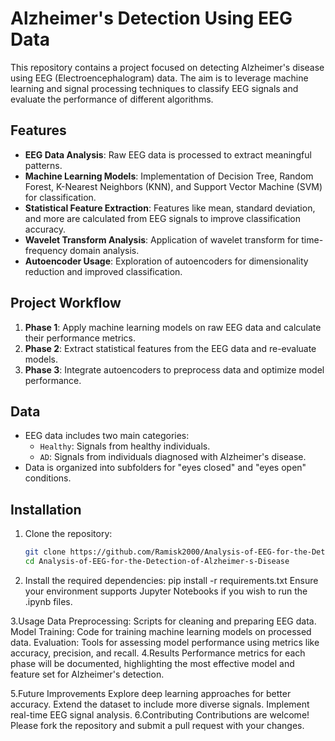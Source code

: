 # Alzheimer's Detection Using EEG Data

This repository contains a project focused on detecting Alzheimer's disease using EEG (Electroencephalogram) data. The aim is to leverage machine learning and signal processing techniques to classify EEG signals and evaluate the performance of different algorithms.

## Features

- **EEG Data Analysis**: Raw EEG data is processed to extract meaningful patterns.
- **Machine Learning Models**: Implementation of Decision Tree, Random Forest, K-Nearest Neighbors (KNN), and Support Vector Machine (SVM) for classification.
- **Statistical Feature Extraction**: Features like mean, standard deviation, and more are calculated from EEG signals to improve classification accuracy.
- **Wavelet Transform Analysis**: Application of wavelet transform for time-frequency domain analysis.
- **Autoencoder Usage**: Exploration of autoencoders for dimensionality reduction and improved classification.

## Project Workflow

1. **Phase 1**: Apply machine learning models on raw EEG data and calculate their performance metrics.
2. **Phase 2**: Extract statistical features from the EEG data and re-evaluate models.
3. **Phase 3**: Integrate autoencoders to preprocess data and optimize model performance.

## Data

- EEG data includes two main categories:
  - `Healthy`: Signals from healthy individuals.
  - `AD`: Signals from individuals diagnosed with Alzheimer's disease.
- Data is organized into subfolders for "eyes closed" and "eyes open" conditions.

## Installation

1. Clone the repository:
   ```bash
   git clone https://github.com/Ramisk2000/Analysis-of-EEG-for-the-Detection-of-Alzheimer-s-Disease.git
   cd Analysis-of-EEG-for-the-Detection-of-Alzheimer-s-Disease
2. Install the required dependencies:
      pip install -r requirements.txt
Ensure your environment supports Jupyter Notebooks if you wish to run the .ipynb files.

3.Usage
Data Preprocessing: Scripts for cleaning and preparing EEG data.
Model Training: Code for training machine learning models on processed data.
Evaluation: Tools for assessing model performance using metrics like accuracy, precision, and recall.
4.Results
Performance metrics for each phase will be documented, highlighting the most effective model and feature set for Alzheimer's detection.

5.Future Improvements
Explore deep learning approaches for better accuracy.
Extend the dataset to include more diverse signals.
Implement real-time EEG signal analysis.
6.Contributing
Contributions are welcome! Please fork the repository and submit a pull request with your changes.


